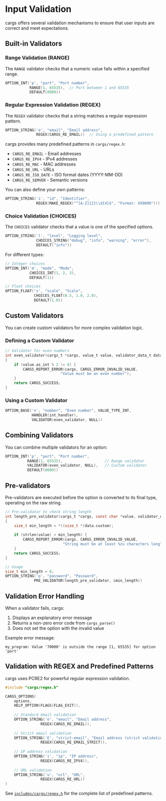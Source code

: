 # Input Validation

cargs offers several validation mechanisms to ensure that user inputs are correct and meet expectations.

## Built-in Validators

### Range Validation (RANGE)

The `RANGE` validator checks that a numeric value falls within a specified range.

```c
OPTION_INT('p', "port", "Port number",
           RANGE(1, 65535),  // Port between 1 and 65535
           DEFAULT(8080))
```

### Regular Expression Validation (REGEX)

The `REGEX` validator checks that a string matches a regular expression pattern.

```c
OPTION_STRING('e', "email", "Email address",
              REGEX(CARGS_RE_EMAIL))  // Using a predefined pattern
```

cargs provides many predefined patterns in `cargs/regex.h`:

- `CARGS_RE_EMAIL` - Email addresses
- `CARGS_RE_IPV4` - IPv4 addresses
- `CARGS_RE_MAC` - MAC addresses
- `CARGS_RE_URL` - URLs
- `CARGS_RE_ISO_DATE` - ISO format dates (YYYY-MM-DD)
- `CARGS_RE_SEMVER` - Semantic versions

You can also define your own patterns:

```c
OPTION_STRING('i', "id", "Identifier",
              REGEX(MAKE_REGEX("^[A-Z]{2}\\d{4}$", "Format: XX0000")))
```

### Choice Validation (CHOICES)

The `CHOICES` validator checks that a value is one of the specified options.

```c
OPTION_STRING('l', "level", "Logging level",
              CHOICES_STRING("debug", "info", "warning", "error"),
              DEFAULT("info"))
```

For different types:

```c
// Integer choices
OPTION_INT('m', "mode", "Mode",
           CHOICES_INT(1, 2, 3),
           DEFAULT(1))

// Float choices
OPTION_FLOAT('s', "scale", "Scale",
             CHOICES_FLOAT(0.5, 1.0, 2.0),
             DEFAULT(1.0))
```

## Custom Validators

You can create custom validators for more complex validation logic.

### Defining a Custom Validator

```c
// Validator for even numbers
int even_validator(cargs_t *cargs, value_t value, validator_data_t data)
{
    if (value.as_int % 2 != 0) {
        CARGS_REPORT_ERROR(cargs, CARGS_ERROR_INVALID_VALUE,
                         "Value must be an even number");
    }
    return CARGS_SUCCESS;
}
```

### Using a Custom Validator

```c
OPTION_BASE('n', "number", "Even number", VALUE_TYPE_INT,
            HANDLER(int_handler),
            VALIDATOR(even_validator, NULL))
```

## Combining Validators

You can combine multiple validators for an option:

```c
OPTION_INT('p', "port", "Port number", 
          RANGE(1, 65535),                   // Range validator
          VALIDATOR(even_validator, NULL),   // Custom validator
          DEFAULT(8080))
```

## Pre-validators

Pre-validators are executed before the option is converted to its final type, operating on the raw string.

```c
// Pre-validator to check string length
int length_pre_validator(cargs_t *cargs, const char *value, validator_data_t data)
{
    size_t min_length = *((size_t *)data.custom);
    
    if (strlen(value) < min_length) {
        CARGS_REPORT_ERROR(cargs, CARGS_ERROR_INVALID_VALUE,
                          "String must be at least %zu characters long", min_length);
    }
    return CARGS_SUCCESS;
}

// Usage
size_t min_length = 8;
OPTION_STRING('p', "password", "Password",
             PRE_VALIDATOR(length_pre_validator, &min_length))
```

## Validation Error Handling

When a validator fails, cargs:

1. Displays an explanatory error message
2. Returns a non-zero error code from `cargs_parse()`
3. Does not set the option with the invalid value

Example error message:

```
my_program: Value '70000' is outside the range [1, 65535] for option 'port'
```

## Validation with REGEX and Predefined Patterns

cargs uses PCRE2 for powerful regular expression validation.

```c
#include "cargs/regex.h"

CARGS_OPTIONS(
    options,
    HELP_OPTION(FLAGS(FLAG_EXIT)),
    
    // Standard email validation
    OPTION_STRING('e', "email", "Email address",
                REGEX(CARGS_RE_EMAIL)),
    
    // Strict email validation
    OPTION_STRING('E', "strict-email", "Email address (strict validation)",
                REGEX(CARGS_RE_EMAIL_STRICT)),
    
    // IP address validation
    OPTION_STRING('i', "ip", "IP address",
                REGEX(CARGS_RE_IPV4)),
    
    // URL validation
    OPTION_STRING('u', "url", "URL",
                REGEX(CARGS_RE_URL))
)
```

See [`includes/cargs/regex.h`](https://github.com/lucocozz/cargs/blob/main/includes/cargs/regex.h) for the complete list of predefined patterns.
